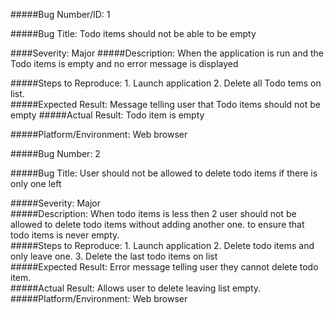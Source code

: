 #####Bug Number/ID:	
 1

#####Bug Title: 
Todo items should not be able to be empty

####Severity: 
Major
#####Description: 
When the application is run and the Todo items is empty and no error message is displayed


#####Steps to Reproduce: 
                1. Launch application 
		    2. Delete all Todo tems on list.		
#####Expected Result: 
Message telling user that Todo items should not be empty
#####Actual Result: 
Todo item is empty

#####Platform/Environment: 
Web browser
	       						
#####Bug Number: 
2
	
#####Bug Title: 
User should not be allowed to delete todo items if there is only one left
 
#####Severity: 
Major	
#####Description: 
When todo items is less then 2 user should not be allowed to delete todo items without adding another one. to ensure that todo items is never empty.	
#####Steps to Reproduce: 
                1. Launch application 
		    2. Delete todo items and only leave one. 
		    3. Delete the last todo items on list	
#####Expected Result: 
Error message telling user they cannot delete todo item.	
#####Actual Result: 
Allows user to delete leaving list empty.	
#####Platform/Environment: 
Web browser	
									
